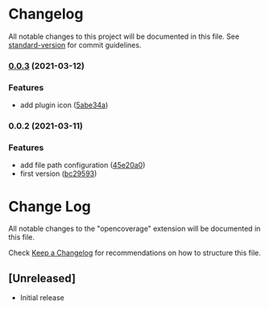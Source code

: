 # Changelog

All notable changes to this project will be documented in this file. See [standard-version](https://github.com/conventional-changelog/standard-version) for commit guidelines.

### [0.0.3](https://github.com/vlaraort/opencoverage/compare/v0.0.2...v0.0.3) (2021-03-12)


### Features

* add plugin icon ([5abe34a](https://github.com/vlaraort/opencoverage/commit/5abe34adc7ad7550a0c3f1b2a1bd6ab9d323bfd8))

### 0.0.2 (2021-03-11)


### Features

* add file path configuration ([45e20a0](https://github.com/vlaraort/opencoverage/commit/45e20a0029595de3d1cd63585ce728bf02a963a8))
* first version ([bc29593](https://github.com/vlaraort/opencoverage/commit/bc295932d160f58a8d4f433d449bfe818b0336a3))

# Change Log

All notable changes to the "opencoverage" extension will be documented in this file.

Check [Keep a Changelog](http://keepachangelog.com/) for recommendations on how to structure this file.

## [Unreleased]

- Initial release
